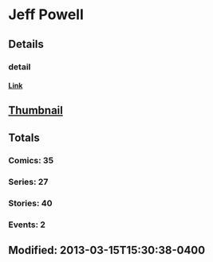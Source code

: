 # Jeff  Powell 
## Details
### detail
#### [Link](http://marvel.com/comics/creators/1958/jeff_powell?utm_campaign=apiRef&utm_source=225578a89fc76f3d20fbffda5d17a88d)
## [Thumbnail](http://i.annihil.us/u/prod/marvel/i/mg/b/40/image_not_available.jpg)
## Totals
### Comics: 35
### Series: 27
### Stories: 40
### Events: 2
## Modified: 2013-03-15T15:30:38-0400